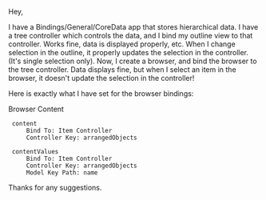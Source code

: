 Hey,

I have a Bindings/General/CoreData app that stores hierarchical data.  I have a tree controller which controls the data, and I bind my outline view to that controller.  Works fine, data is displayed properly, etc.  When I change selection in the outline, it properly updates the selection in the controller. (It's single selection only).  Now, I create a browser, and bind the browser to the tree controller.  Data displays fine, but when I select an item in the browser, it doesn't update the selection in the controller!

Here is exactly what I have set for the browser bindings:

Browser Content

    
     content
         Bind To: Item Controller
         Controller Key: arrangedObjects

     contentValues
         Bind To: Item Controller
         Controller Key: arrangedObjects
         Model Key Path: name



Thanks for any suggestions.
